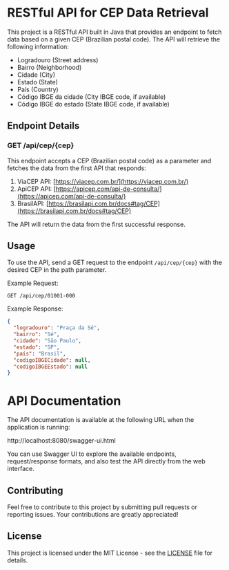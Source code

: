 # RESTful API for CEP Data Retrieval

This project is a RESTful API built in Java that provides an endpoint to fetch data based on a given CEP (Brazilian postal code). The API will retrieve the following information:

- Logradouro (Street address)
- Bairro (Neighborhood)
- Cidade (City)
- Estado (State)
- País (Country)
- Código IBGE da cidade (City IBGE code, if available)
- Código IBGE do estado (State IBGE code, if available)

## Endpoint Details

### GET /api/cep/{cep}

This endpoint accepts a CEP (Brazilian postal code) as a parameter and fetches the data from the first API that responds:

1. ViaCEP API: [https://viacep.com.br/](https://viacep.com.br/)
2. ApiCEP API: [https://apicep.com/api-de-consulta/](https://apicep.com/api-de-consulta/)
3. BrasilAPI: [https://brasilapi.com.br/docs#tag/CEP](https://brasilapi.com.br/docs#tag/CEP)

The API will return the data from the first successful response.

## Usage

To use the API, send a GET request to the endpoint `/api/cep/{cep}` with the desired CEP in the path parameter.

Example Request:

```
GET /api/cep/01001-000
```

Example Response:

```json
{
  "logradouro": "Praça da Sé",
  "bairro": "Sé",
  "cidade": "São Paulo",
  "estado": "SP",
  "país": "Brasil",
  "codigoIBGECidade": null,
  "codigoIBGEEstado": null
}
```

# API Documentation

The API documentation is available at the following URL when the application is running:

http://localhost:8080/swagger-ui.html

You can use Swagger UI to explore the available endpoints, request/response formats, and also test the API directly from the web interface.

## Contributing

Feel free to contribute to this project by submitting pull requests or reporting issues. Your contributions are greatly appreciated!

## License

This project is licensed under the MIT License - see the [LICENSE](LICENSE) file for details.
